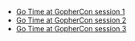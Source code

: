 - [Go Time at GopherCon session 1](https://www.gophercon.com/agenda/session/233449)
- [Go Time at GopherCon session 2](https://www.gophercon.com/agenda/session/370104)
- [Go Time at GopherCon session 3](https://www.gophercon.com/agenda/session/370104)